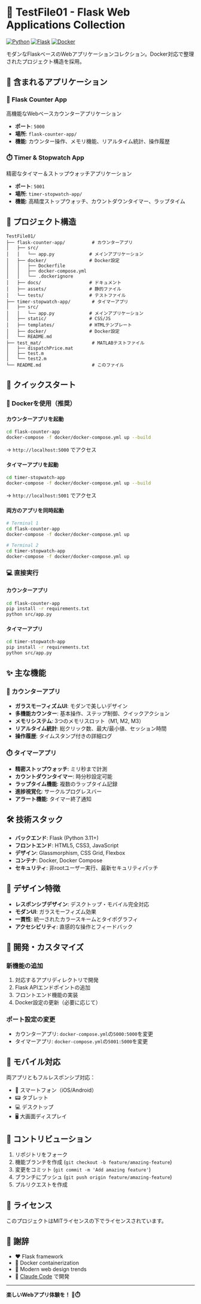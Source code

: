 # 🎯 TestFile01 - Flask Web Applications Collection

[![Python](https://img.shields.io/badge/Python-3.11+-blue.svg)](https://www.python.org)
[![Flask](https://img.shields.io/badge/Flask-2.3+-green.svg)](https://flask.palletsprojects.com/)
[![Docker](https://img.shields.io/badge/Docker-Enabled-blue.svg)](https://www.docker.com/)

モダンなFlaskベースのWebアプリケーションコレクション。Docker対応で整理されたプロジェクト構造を採用。

## 🚀 含まれるアプリケーション

### 🎯 Flask Counter App
高機能なWebベースカウンターアプリケーション
- **ポート**: `5000`
- **場所**: `flask-counter-app/`
- **機能**: カウンター操作、メモリ機能、リアルタイム統計、操作履歴

### ⏱️ Timer & Stopwatch App  
精密なタイマー＆ストップウォッチアプリケーション
- **ポート**: `5001`
- **場所**: `timer-stopwatch-app/`
- **機能**: 高精度ストップウォッチ、カウントダウンタイマー、ラップタイム

## 📁 プロジェクト構造

```
TestFile01/
├── flask-counter-app/          # カウンターアプリ
│   ├── src/
│   │   └── app.py             # メインアプリケーション
│   ├── docker/                # Docker設定
│   │   ├── Dockerfile
│   │   ├── docker-compose.yml
│   │   └── .dockerignore
│   ├── docs/                  # ドキュメント
│   ├── assets/                # 静的ファイル
│   └── tests/                 # テストファイル
├── timer-stopwatch-app/        # タイマーアプリ
│   ├── src/
│   │   └── app.py             # メインアプリケーション
│   ├── static/                # CSS/JS
│   ├── templates/             # HTMLテンプレート
│   ├── docker/                # Docker設定
│   └── README.md
├── test_mat/                   # MATLABテストファイル
│   ├── dispatchPrice.mat
│   ├── test.m
│   └── test2.m
└── README.md                   # このファイル
```

## 🚀 クイックスタート

### 🐳 Dockerを使用（推奨）

#### カウンターアプリを起動
```bash
cd flask-counter-app
docker-compose -f docker/docker-compose.yml up --build
```
→ `http://localhost:5000` でアクセス

#### タイマーアプリを起動
```bash
cd timer-stopwatch-app
docker-compose -f docker/docker-compose.yml up --build
```
→ `http://localhost:5001` でアクセス

#### 両方のアプリを同時起動
```bash
# Terminal 1
cd flask-counter-app
docker-compose -f docker/docker-compose.yml up

# Terminal 2  
cd timer-stopwatch-app
docker-compose -f docker/docker-compose.yml up
```

### 💻 直接実行

#### カウンターアプリ
```bash
cd flask-counter-app
pip install -r requirements.txt
python src/app.py
```

#### タイマーアプリ
```bash
cd timer-stopwatch-app
pip install -r requirements.txt
python src/app.py
```

## ✨ 主な機能

### 🎯 カウンターアプリ
- **ガラスモーフィズムUI**: モダンで美しいデザイン
- **多機能カウンター**: 基本操作、ステップ制御、クイックアクション
- **メモリシステム**: 3つのメモリスロット（M1, M2, M3）
- **リアルタイム統計**: 総クリック数、最大/最小値、セッション時間
- **操作履歴**: タイムスタンプ付きの詳細ログ

### ⏱️ タイマーアプリ
- **精密ストップウォッチ**: ミリ秒まで計測
- **カウントダウンタイマー**: 時分秒設定可能
- **ラップタイム機能**: 複数のラップタイム記録
- **進捗視覚化**: サークルプログレスバー
- **アラート機能**: タイマー終了通知

## 🛠️ 技術スタック

- **バックエンド**: Flask (Python 3.11+)
- **フロントエンド**: HTML5, CSS3, JavaScript
- **デザイン**: Glassmorphism, CSS Grid, Flexbox
- **コンテナ**: Docker, Docker Compose
- **セキュリティ**: 非rootユーザー実行、最新セキュリティパッチ

## 🎨 デザイン特徴

- **レスポンシブデザイン**: デスクトップ・モバイル完全対応
- **モダンUI**: ガラスモーフィズム効果
- **一貫性**: 統一されたカラースキームとタイポグラフィ
- **アクセシビリティ**: 直感的な操作とフィードバック

## 🔧 開発・カスタマイズ

### 新機能の追加
1. 対応するアプリディレクトリで開発
2. Flask APIエンドポイントの追加
3. フロントエンド機能の実装
4. Docker設定の更新（必要に応じて）

### ポート設定の変更
- カウンターアプリ: `docker-compose.yml`の`5000:5000`を変更
- タイマーアプリ: `docker-compose.yml`の`5001:5000`を変更

## 📱 モバイル対応

両アプリともフルレスポンシブ対応：
- 📱 スマートフォン（iOS/Android）
- 📟 タブレット
- 💻 デスクトップ
- 🖥️ 大画面ディスプレイ

## 🤝 コントリビューション

1. リポジトリをフォーク
2. 機能ブランチを作成 (`git checkout -b feature/amazing-feature`)
3. 変更をコミット (`git commit -m 'Add amazing feature'`)
4. ブランチにプッシュ (`git push origin feature/amazing-feature`)
5. プルリクエストを作成

## 📄 ライセンス

このプロジェクトはMITライセンスの下でライセンスされています。

## 🙏 謝辞

- ❤️ Flask framework
- 🐳 Docker containerization
- 🎨 Modern web design trends
- 🤖 [Claude Code](https://claude.ai/code) で開発

---

**楽しいWebアプリ体験を！ 🎯⏱️**